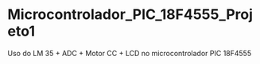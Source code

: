 # Microcontrolador_PIC_18F4555_Projeto1
Uso do LM 35 + ADC + Motor CC + LCD no microcontrolador PIC 18F4555
